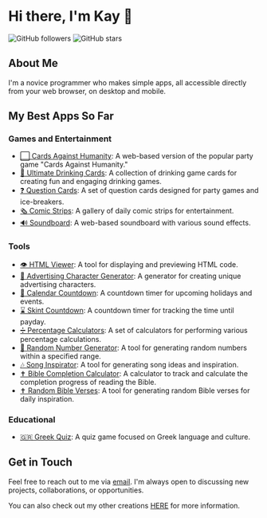 # Hi there, I'm Kay 👋

![GitHub followers](https://img.shields.io/github/followers/kay-who-codes?style=social) 
![GitHub stars](https://img.shields.io/github/stars/kay-who-codes?style=social)

## About Me

I'm a novice programmer who makes simple apps, all accessible directly from your web browser, on desktop and mobile.

## My Best Apps So Far

### Games and Entertainment
- [⬜ Cards Against Humanity](https://kay-who-codes.github.io/Cards-Against-Humanity/): A web-based version of the popular party game "Cards Against Humanity."
- [🍻 Ultimate Drinking Cards](https://kay-who-codes.github.io/Ultimate-Drinking-Cards): A collection of drinking game cards for creating fun and engaging drinking games.
- [❓ Question Cards](https://kay-who-codes.github.io/Question-Cards/): A set of question cards designed for party games and ice-breakers.
- [🗞️ Comic Strips](https://kay-who-codes.github.io/Daily-Comic-Strips/): A gallery of daily comic strips for entertainment.
- [🔊 Soundboard](https://kay-who-codes.github.io/Soundboard/): A web-based soundboard with various sound effects.

### Tools
- [👁️ HTML Viewer](https://kay-who-codes.github.io/HTML-Displayer/): A tool for displaying and previewing HTML code.
- [👤 Advertising Character Generator](https://kay-who-codes.github.io/Advertising-Character-Generator/): A generator for creating unique advertising characters.
- [📅 Calendar Countdown](https://kay-who-codes.github.io/Calendar-Holiday-Countdown/): A countdown timer for upcoming holidays and events.
- [⌛ Skint Countdown](https://kay-who-codes.github.io/Skint-Countdown/): A countdown timer for tracking the time until payday.
- [➗ Percentage Calculators](https://kay-who-codes.github.io/Percentage-Calculators/): A set of calculators for performing various percentage calculations.
- [🔢 Random Number Generator](https://kay-who-codes.github.io/Random-Numbers/): A tool for generating random numbers within a specified range.
- [🎶 Song Inspirator](https://kay-who-codes.github.io/Song-Inspirator/): A tool for generating song ideas and inspiration.
- [✝️ Bible Completion Calculator](https://kay-who-codes.github.io/Bible-Completion-Calculator/): A calculator to track and calculate the completion progress of reading the Bible.
- [✝️ Random Bible Verses](https://kay-who-codes.github.io/Random-Bible-Verse/): A tool for generating random Bible verses for daily inspiration.

### Educational
- [🇬🇷 Greek Quiz](https://kay-who-codes.github.io/Greek-Quiz/): A quiz game focused on Greek language and culture.

## Get in Touch

Feel free to reach out to me via [email](mailto:kaywhocreates@gmail.com). 
I'm always open to discussing new projects, collaborations, or opportunities.

You can also check out my other creations [HERE](https://www.linktr.ee/kaywhocreate) for more information.
